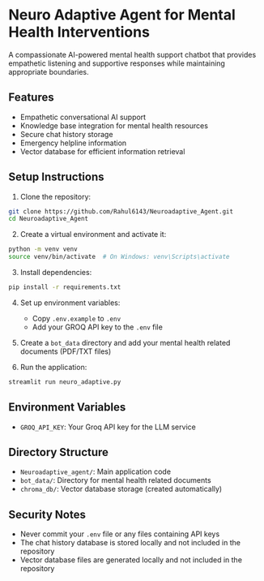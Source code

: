 # Neuro Adaptive Agent for Mental Health Interventions

A compassionate AI-powered mental health support chatbot that provides empathetic listening and supportive responses while maintaining appropriate boundaries.

## Features
- Empathetic conversational AI support
- Knowledge base integration for mental health resources
- Secure chat history storage
- Emergency helpline information
- Vector database for efficient information retrieval

## Setup Instructions

1. Clone the repository:
```bash
git clone https://github.com/Rahul6143/Neuroadaptive_Agent.git
cd Neuroadaptive_Agent
```

2. Create a virtual environment and activate it:
```bash
python -m venv venv
source venv/bin/activate  # On Windows: venv\Scripts\activate
```

3. Install dependencies:
```bash
pip install -r requirements.txt
```

4. Set up environment variables:
   - Copy `.env.example` to `.env`
   - Add your GROQ API key to the `.env` file

5. Create a `bot_data` directory and add your mental health related documents (PDF/TXT files)

6. Run the application:
```bash
streamlit run neuro_adaptive.py
```

## Environment Variables
- `GROQ_API_KEY`: Your Groq API key for the LLM service

## Directory Structure
- `Neuroadaptive_agent/`: Main application code
- `bot_data/`: Directory for mental health related documents
- `chroma_db/`: Vector database storage (created automatically)

## Security Notes
- Never commit your `.env` file or any files containing API keys
- The chat history database is stored locally and not included in the repository
- Vector database files are generated locally and not included in the repository
